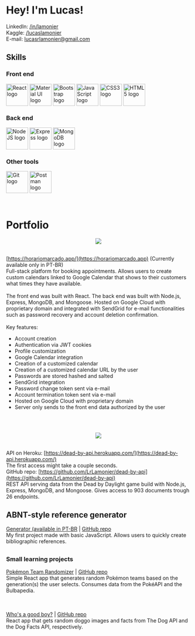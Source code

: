 # Hey! I'm Lucas!  
  
LinkedIn: [/in/lamonier](https://www.linkedin.com/in/lamonier/)<br>
Kaggle: [/lucaslamonier](https://www.kaggle.com/lucaslamonier)<br>
E-mail: [lucasrlamonier@gmail.com](mailto:lucasrlamonier@gmail.com)  


## Skills  

### Front end

<img src="https://cdn.worldvectorlogo.com/logos/react-2.svg" alt="React logo" align="center" height="60" width="60" /> <img src="https://cdn.worldvectorlogo.com/logos/material-ui-1.svg" alt="Material UI logo" align="center" height="60" width="60" /> <img src="https://cdn.worldvectorlogo.com/logos/bootstrap-5-1.svg" alt="Bootstrap logo" align="center" height="60" width="60" /> <img src="https://cdn.worldvectorlogo.com/logos/logo-javascript.svg" alt="JavaScript logo" align="center" height="60" width="60" /> <img src="https://cdn.worldvectorlogo.com/logos/css-3.svg" alt="CSS3 logo" align="center" height="60" width="60" /> <img src="https://cdn.worldvectorlogo.com/logos/html-1.svg" alt="HTML5 logo" align="center" height="60" width="60" />

### Back end

<img src="https://cdn.worldvectorlogo.com/logos/nodejs-icon.svg" alt="NodeJS logo" align="center" height="60" width="60" /> <img src="https://cdn.worldvectorlogo.com/logos/express-109.svg" alt="Express logo" align="center" height="60" width="60" /> <img src="https://cdn.worldvectorlogo.com/logos/mongodb-icon-1.svg" alt="MongoDB logo" align="center" height="60" width="60" />

### Other tools

<img src="https://cdn.worldvectorlogo.com/logos/git-icon.svg" alt="Git logo" align="center" height="60" width="60" /> <img src="https://cdn.worldvectorlogo.com/logos/postman.svg" alt="Postman logo" align="center" height="60" width="60" />

<br/>  


# Portfolio  

<div align="center">
  <img src="https://i.imgur.com/q9rSHAp.png" align="center" height="" width="" />
</div>

<br>[https://horariomarcado.app/](https://horariomarcado.app) (Currently available only in PT-BR)
<br>Full-stack platform for booking appointments. Allows users to create custom calendars linked to Google Calendar that shows to their customers what times they have available.<br><br>The front end was built with React. The back end was built with Node.js, Express, MongoDB, and Mongoose. Hosted on Google Cloud with proprietary domain and integrated with SendGrid for e-mail functionalities such as password recovery and account deletion confirmation.
<br><br>Key features:<br>
- Account creation
- Authentication via JWT cookies
- Profile customization
- Google Calendar integration
- Creation of a customized calendar
- Creation of a customized calendar URL by the user
- Passwords are stored hashed and salted
- SendGrid integration
- Password change token sent via e-mail
- Account termination token sent via e-mail
- Hosted on Google Cloud with proprietary domain
- Server only sends to the front end data authorized by the user
<br />

##
<div align="center">
<img src="https://i.imgur.com/ih3225s.png" align="center" height="" width="" />
</div>  
  

<br>API on Heroku: [https://dead-by-api.herokuapp.com/](https://dead-by-api.herokuapp.com/)
<br>The first access might take a couple seconds.
<br>GitHub repo: [https://github.com/LrLamonier/dead-by-api](https://github.com/LrLamonier/dead-by-api)
<br>REST API serving data from the Dead by Daylight game build with Node.js, Express, MongoDB, and Mongoose. Gives access to 903 documents trough 26 endpoints.


##
## ABNT-style reference generator
[Generator (available in PT-BR](https://lrlamonier.github.io/abnt-references/) | [GitHub repo](https://github.com/LrLamonier/abnt-references)
<br>
My first project made with basic JavaScript. Allows users to quickly create bibliographic references.


##
### Small learning projects  
[Pokémon Team Randomizer](https://lrlamonier.github.io/pokemon-team-randomizer/) | [GitHub repo](https://github.com/LrLamonier/pokemon-team-randomizer)
<br>
Simple React app that generates random Pokémon teams based on the generation(s) the user selects. Consumes data from the PokéAPI and the Bulbapedia.  
  
<br><br>[Who's a good boy?](https://lrlamonier.github.io/whos-a-good-boy/) | [GitHub repo](https://github.com/LrLamonier/whos-a-good-boy)<br>
React app that gets random doggo images and facts from The Dog API and the Dog Facts API, respectively. 

